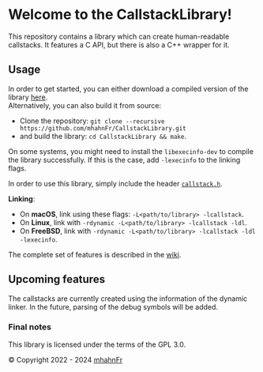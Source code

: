 # Welcome to the CallstackLibrary!
This repository contains a library which can create human-readable callstacks. It features a C API, but
there is also a C++ wrapper for it.

## Usage
In order to get started, you can either download a compiled version of the library [here][1].  
Alternatively, you can also build it from source:
- Clone the repository: ``git clone --recursive https://github.com/mhahnFr/CallstackLibrary.git``
- and build the library: ``cd CallstackLibrary && make``.

On some systems, you might need to install the ``libexecinfo-dev`` to compile the library successfully.
If this is the case, add ``-lexecinfo`` to the linking flags.

In order to use this library, simply include the header [``callstack.h``][2].

**Linking**:
- On **macOS**, link using these flags: ``-L<path/to/library> -lcallstack``.
- On **Linux**, link with ``-rdynamic -L<path/to/library> -lcallstack -ldl``.
- On **FreeBSD**, link with ``-rdynamic -L<path/to/library> -lcallstack -ldl -lexecinfo``.

The complete set of features is described in the [wiki][3].

## Upcoming features
The callstacks are currently created using the information of the dynamic linker.
In the future, parsing of the debug symbols will be added.

### Final notes
This library is licensed under the terms of the GPL 3.0.

© Copyright 2022 - 2024 [mhahnFr][4]

[1]: https://github.com/mhahnFr/CallstackLibrary/releases
[2]: https://github.com/mhahnFr/CallstackLibrary/blob/main/include/callstack.h
[3]: https://github.com/mhahnFr/CallstackLibrary/wiki
[4]: https://github.com/mhahnFr
